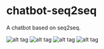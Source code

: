 # chatbot-seq2seq
A chatbot based on seq2seq.

![alt tag](https://github.com/AceTseng/chatbot-seq2seq/blob/master/pics/Training%20Phase.jpg)
![alt tag](https://github.com/AceTseng/chatbot-seq2seq/blob/master/pics/Eval.jpg)
![alt tag](https://github.com/AceTseng/chatbot-seq2seq/blob/master/pics/Data%20Stream%20Online.jpg)
![alt tag](https://github.com/AceTseng/chatbot-seq2seq/blob/master/pics/Data%20Stream%20Batch.jpg)
